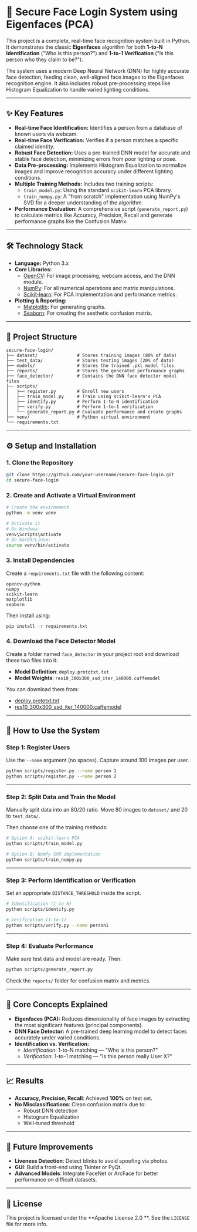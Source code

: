 # 🔐 Secure Face Login System using Eigenfaces (PCA)

This project is a complete, real-time face recognition system built in Python. It demonstrates the classic **Eigenfaces** algorithm for both **1-to-N Identification** ("Who is this person?") and **1-to-1 Verification** ("Is this person who they claim to be?").

The system uses a modern Deep Neural Network (DNN) for highly accurate face detection, feeding clean, well-aligned face images to the Eigenfaces recognition engine. It also includes robust pre-processing steps like Histogram Equalization to handle varied lighting conditions.

---

## ✨ Key Features

- **Real-time Face Identification:** Identifies a person from a database of known users via webcam.
- **Real-time Face Verification:** Verifies if a person matches a specific claimed identity.
- **Robust Face Detection:** Uses a pre-trained DNN model for accurate and stable face detection, minimizing errors from poor lighting or pose.
- **Data Pre-processing:** Implements Histogram Equalization to normalize images and improve recognition accuracy under different lighting conditions.
- **Multiple Training Methods:** Includes two training scripts:
  - `train_model.py`: Using the standard `scikit-learn` PCA library.
  - `train_numpy.py`: A "from scratch" implementation using NumPy's SVD for a deeper understanding of the algorithm.
- **Performance Evaluation:** A comprehensive script (`generate_report.py`) to calculate metrics like Accuracy, Precision, Recall and generate performance graphs like the Confusion Matrix.

---

## 🛠️ Technology Stack

- **Language:** Python 3.x
- **Core Libraries:**
  - [OpenCV](https://opencv.org/): For image processing, webcam access, and the DNN module.
  - [NumPy](https://numpy.org/): For all numerical operations and matrix manipulations.
  - [Scikit-learn](https://scikit-learn.org/): For PCA implementation and performance metrics.
- **Plotting & Reporting:**
  - [Matplotlib](https://matplotlib.org/): For generating graphs.
  - [Seaborn](https://seaborn.pydata.org/): For creating the aesthetic confusion matrix.

---

## 📁 Project Structure

```
secure-face-login/
├── dataset/               # Stores training images (80% of data)
├── test_data/             # Stores testing images (20% of data)
├── models/                # Stores the trained .pkl model files
├── reports/               # Stores the generated performance graphs
├── face_detector/         # Contains the DNN face detector model files
├── scripts/
│   ├── register.py        # Enroll new users
│   ├── train_model.py     # Train using scikit-learn's PCA
│   ├── identify.py        # Perform 1-to-N identification
│   ├── verify.py          # Perform 1-to-1 verification
│   └── generate_report.py # Evaluate performance and create graphs
├── venv/                  # Python virtual environment
└── requirements.txt
```

---

## ⚙️ Setup and Installation

### 1. Clone the Repository

```bash
git clone https://github.com/your-username/secure-face-login.git
cd secure-face-login
```

### 2. Create and Activate a Virtual Environment

```bash
# Create the environment
python -m venv venv

# Activate it
# On Windows:
venv\Scripts\activate
# On macOS/Linux:
source venv/bin/activate
```

### 3. Install Dependencies

Create a `requirements.txt` file with the following content:

```
opencv-python
numpy
scikit-learn
matplotlib
seaborn
```

Then install using:

```bash
pip install -r requirements.txt
```

### 4. Download the Face Detector Model

Create a folder named `face_detector` in your project root and download these two files into it:

- **Model Definition**: `deploy.prototxt.txt`
- **Model Weights**: `res10_300x300_ssd_iter_140000.caffemodel`

You can download them from:

- [deploy.prototxt.txt](https://github.com/opencv/opencv/blob/master/samples/dnn/face_detector/deploy.prototxt)
- [res10_300x300_ssd_iter_140000.caffemodel](https://github.com/opencv/opencv/blob/master/samples/dnn/face_detector/res10_300x300_ssd_iter_140000.caffemodel)

---

## 📖 How to Use the System

### Step 1: Register Users

Use the `--name` argument (no spaces). Capture around 100 images per user.

```bash
python scripts/register.py --name person 1
python scripts/register.py --name person 2
```

---

### Step 2: Split Data and Train the Model

Manually split data into an 80/20 ratio. Move 80 images to `dataset/` and 20 to `test_data/`.

Then choose one of the training methods:

```bash
# Option A: scikit-learn PCA
python scripts/train_model.py

# Option B: NumPy SVD implementation
python scripts/train_numpy.py
```

---

### Step 3: Perform Identification or Verification

Set an appropriate `DISTANCE_THRESHOLD` inside the script.

```bash
# Identification (1-to-N)
python scripts/identify.py

# Verification (1-to-1)
python scripts/verify.py --name person1
```

---

### Step 4: Evaluate Performance

Make sure test data and model are ready. Then:

```bash
python scripts/generate_report.py
```

Check the `reports/` folder for confusion matrix and metrics.

---

## 🧠 Core Concepts Explained

- **Eigenfaces (PCA):** Reduces dimensionality of face images by extracting the most significant features (principal components).
- **DNN Face Detector:** A pre-trained deep learning model to detect faces accurately under varied conditions.
- **Identification vs. Verification:**
  - *Identification*: 1-to-N matching — "Who is this person?"
  - *Verification*: 1-to-1 matching — "Is this person really User X?"

---

## 📈 Results

- **Accuracy, Precision, Recall**: Achieved **100%** on test set.
- **No Misclassifications**: Clean confusion matrix due to:
  - Robust DNN detection
  - Histogram Equalization
  - Well-tuned threshold

---

## 🔮 Future Improvements

- **Liveness Detection**: Detect blinks to avoid spoofing via photos.
- **GUI**: Build a front-end using Tkinter or PyQt.
- **Advanced Models**: Integrate FaceNet or ArcFace for better performance on difficult datasets.

---

## 📜 License

This project is licensed under the **Apache License 2.0 **. See the `LICENSE` file for more info.
